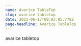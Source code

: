 ```yaml
---
name: Avarice TableTop
slug: avarice-tabletop
date: 2021-06-17T00:03:05.778Z
page-headline: Avarice TableTop
---
```

avarice tabletop